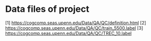# Data files of project

[1] https://cogcomp.seas.upenn.edu/Data/QA/QC/definition.html
[2] https://cogcomp.seas.upenn.edu/Data/QA/QC/train_5500.label
[3] https://cogcomp.seas.upenn.edu/Data/QA/QC/TREC_10.label

